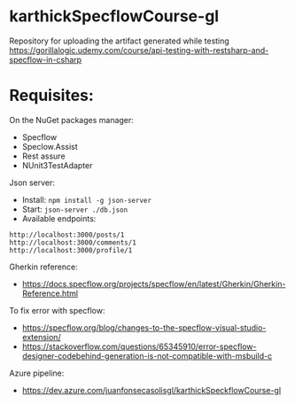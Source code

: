 # karthickSpecflowCourse-gl
Repository for uploading the artifact generated while testing https://gorillalogic.udemy.com/course/api-testing-with-restsharp-and-specflow-in-csharp

# Requisites:

On the NuGet packages manager:
* Specflow 
* Speclow.Assist
* Rest assure
* NUnit3TestAdapter

Json server:
* Install: `npm install -g json-server`
* Start: `json-server ./db.json`
* Available endpoints:

```
http://localhost:3000/posts/1
http://localhost:3000/comments/1
http://localhost:3000/profile/1
```

Gherkin reference:
* https://docs.specflow.org/projects/specflow/en/latest/Gherkin/Gherkin-Reference.html

To fix error with specflow:
* https://specflow.org/blog/changes-to-the-specflow-visual-studio-extension/
* https://stackoverflow.com/questions/65345910/error-specflow-designer-codebehind-generation-is-not-compatible-with-msbuild-c

Azure pipeline:
* https://dev.azure.com/juanfonsecasolisgl/karthickSpeckflowCourse-gl
